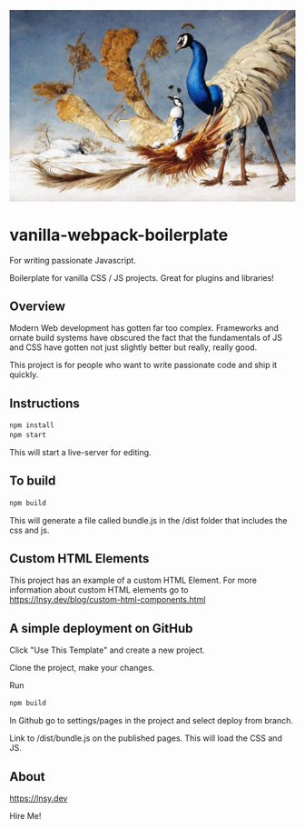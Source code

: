 ![Splash Image](./assets/splash.jpg?)

# vanilla-webpack-boilerplate
For writing passionate Javascript.

Boilerplate for vanilla CSS / JS projects. Great for plugins and libraries! 

## Overview

Modern Web development has gotten far too complex. Frameworks and ornate build systems have obscured the fact that the fundamentals of JS and CSS have gotten not just slightly better but really, really good. 

This project is for people who want to write passionate code and ship it quickly. 

## Instructions

```sh
npm install
npm start
```

This will start a live-server for editing.

## To build

```sh
npm build
```

This will generate a file called bundle.js in the /dist folder that includes the css and js. 

## Custom HTML Elements

This project has an example of a custom HTML Element. For more information about custom HTML elements go to https://lnsy.dev/blog/custom-html-components.html

## A simple deployment on GitHub

Click "Use This Template" and create a new project. 

Clone the project, make your changes. 

Run

```sh
npm build
```

In Github go to settings/pages in the project and select deploy from branch. 

Link to /dist/bundle.js on the published pages. This will load the CSS and JS. 

## About

https://lnsy.dev 

Hire Me!  

